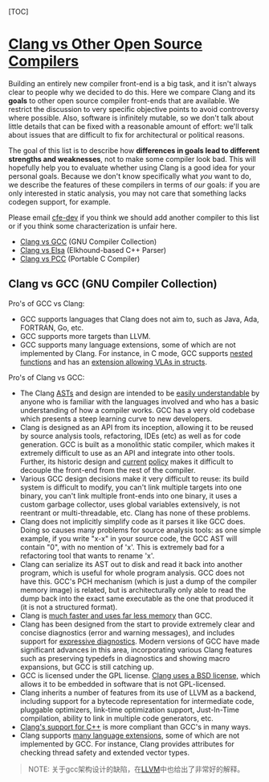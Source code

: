 [TOC]



# [Clang vs Other Open Source Compilers](https://clang.llvm.org/comparison.html)

Building an entirely new compiler front-end is a big task, and it isn't always clear to people why we decided to do this. Here we compare Clang and its **goals** to other open source compiler front-ends that are available. We restrict the discussion to very specific objective points to avoid controversy where possible. Also, software is infinitely mutable, so we don't talk about little details that can be fixed with a reasonable amount of effort: we'll talk about issues that are difficult to fix for architectural or political reasons.

The goal of this list is to describe how **differences in goals lead to different strengths and weaknesses**, not to make some compiler look bad. This will hopefully help you to evaluate whether using Clang is a good idea for your personal goals. Because we don't know specifically what *you* want to do, we describe the features of these compilers in terms of *our* goals: if you are only interested in static analysis, you may not care that something lacks codegen support, for example.

Please email [cfe-dev](https://clang.llvm.org/get_involved.html) if you think we should add another compiler to this list or if you think some characterization is unfair here.

- [Clang vs GCC](https://clang.llvm.org/comparison.html#gcc) (GNU Compiler Collection)
- [Clang vs Elsa](https://clang.llvm.org/comparison.html#elsa) (Elkhound-based C++ Parser)
- [Clang vs PCC](https://clang.llvm.org/comparison.html#pcc) (Portable C Compiler)

## Clang vs GCC (GNU Compiler Collection)

Pro's of GCC vs Clang:

- GCC supports languages that Clang does not aim to, such as Java, Ada, FORTRAN, Go, etc.
- GCC supports more targets than LLVM.
- GCC supports many language extensions, some of which are not implemented by Clang. For instance, in C mode, GCC supports [nested functions](https://gcc.gnu.org/onlinedocs/gcc/Nested-Functions.html) and has an [extension allowing VLAs in structs](https://gcc.gnu.org/onlinedocs/gcc/Variable-Length.html).

Pro's of Clang vs GCC:

- The Clang [ASTs](https://en.wikipedia.org/wiki/Abstract_syntax_tree) and design are intended to be [easily understandable](https://clang.llvm.org/features.html#simplecode) by anyone who is familiar with the languages involved and who has a basic understanding of how a compiler works. GCC has a very old codebase which presents a steep learning curve to new developers.
- Clang is designed as an API from its inception, allowing it to be reused by source analysis tools, refactoring, IDEs (etc) as well as for code generation. GCC is built as a monolithic static compiler, which makes it extremely difficult to use as an API and integrate into other tools. Further, its historic design and [current](https://gcc.gnu.org/ml/gcc/2007-11/msg00460.html) [policy](https://gcc.gnu.org/ml/gcc/2004-12/msg00888.html) makes it difficult to decouple the front-end from the rest of the compiler.
- Various GCC design decisions make it very difficult to reuse: its build system is difficult to modify, you can't link multiple targets into one binary, you can't link multiple front-ends into one binary, it uses a custom garbage collector, uses global variables extensively, is not reentrant or multi-threadable, etc. Clang has none of these problems.
- Clang does not implicitly simplify code as it parses it like GCC does. Doing so causes many problems for source analysis tools: as one simple example, if you write "x-x" in your source code, the GCC AST will contain "0", with no mention of 'x'. This is extremely bad for a refactoring tool that wants to rename 'x'.
- Clang can serialize its AST out to disk and read it back into another program, which is useful for whole program analysis. GCC does not have this. GCC's PCH mechanism (which is just a dump of the compiler memory image) is related, but is architecturally only able to read the dump back into the exact same executable as the one that produced it (it is not a structured format).
- Clang is [much faster and uses far less memory](https://clang.llvm.org/features.html#performance) than GCC.
- Clang has been designed from the start to provide extremely clear and concise diagnostics (error and warning messages), and includes support for [expressive diagnostics](https://clang.llvm.org/diagnostics.html). Modern versions of GCC have made significant advances in this area, incorporating various Clang features such as preserving typedefs in diagnostics and showing macro expansions, but GCC is still catching up.
- GCC is licensed under the GPL license. [Clang uses a BSD license,](https://clang.llvm.org/features.html#license) which allows it to be embedded in software that is not GPL-licensed.
- Clang inherits a number of features from its use of LLVM as a backend, including support for a bytecode representation for intermediate code, pluggable optimizers, link-time optimization support, Just-In-Time compilation, ability to link in multiple code generators, etc.
- [Clang's support for C++](https://clang.llvm.org/compatibility.html#cxx) is more compliant than GCC's in many ways.
- Clang supports [many language extensions](https://clang.llvm.org/docs/LanguageExtensions.html), some of which are not implemented by GCC. For instance, Clang provides attributes for checking thread safety and extended vector types.



> NOTE: 关于gcc架构设计的缺陷，在[LLVM](http://www.aosabook.org/en/llvm.html)中也给出了非常好的解释。